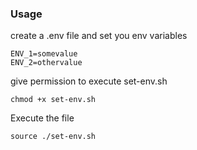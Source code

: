 ### Usage

create a .env file and set you env variables

``` 
ENV_1=somevalue
ENV_2=othervalue
```

give permission to execute set-env.sh

```
chmod +x set-env.sh
```

Execute the file
```
source ./set-env.sh
```